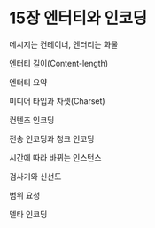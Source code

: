 # 15장 엔터티와 인코딩

메시지는 컨테이너, 엔터티는 화물

엔터티 길이(Content-length)

엔터티 요약

미디어 타입과 차셋(Charset)

컨텐츠 인코딩

전송 인코딩과 청크 인코딩

시간에 따라 바뀌는 인스턴스

검사기와 신선도

범위 요청

델타 인코딩